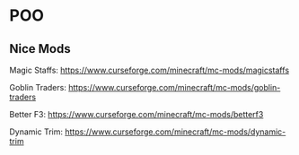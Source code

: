 # POO

## Nice Mods

Magic Staffs:
https://www.curseforge.com/minecraft/mc-mods/magicstaffs

Goblin Traders:
https://www.curseforge.com/minecraft/mc-mods/goblin-traders

Better F3:
https://www.curseforge.com/minecraft/mc-mods/betterf3

Dynamic Trim:
https://www.curseforge.com/minecraft/mc-mods/dynamic-trim